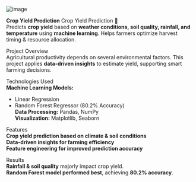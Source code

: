 ![image](https://github.com/user-attachments/assets/32a058cf-6e49-4c85-a012-0ad3573df86c)



**Crop Yield Prediction**
Crop Yield Prediction 🌾  
Predicts **crop yield** based on **weather conditions, soil quality, rainfall, and temperature** using **machine learning**. Helps farmers optimize harvest timing & resource allocation.

Project Overview  
Agricultural productivity depends on several environmental factors. This project applies **data-driven insights** to estimate yield, supporting smart farming decisions.

Technologies Used  
 **Machine Learning Models:**  
  - Linear Regression  
  - Random Forest Regressor (80.2% Accuracy)  
 **Data Processing:** Pandas, NumPy  
 **Visualization:** Matplotlib, Seaborn  

Features  
 **Crop yield prediction based on climate & soil conditions**  
 **Data-driven insights for farming efficiency**  
 **Feature engineering for improved prediction accuracy**  

Results  
**Rainfall & soil quality** majorly impact crop yield.  
**Random Forest model performed best**, achieving **80.2% accuracy**.  


